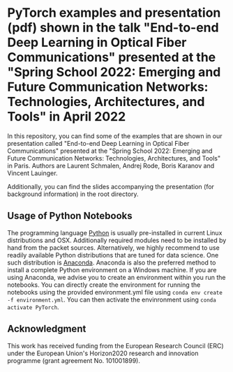 # PyTorch examples and presentation (pdf) shown in the talk "End-to-end Deep Learning in Optical Fiber Communications" presented at the "Spring School 2022: Emerging and Future Communication Networks: Technologies, Architectures, and Tools" in April 2022

In this repository, you can find some of the examples that are shown in our presentation called "End-to-end Deep Learning in Optical Fiber Communications" presented at the "Spring School 2022: Emerging and Future Communication Networks: Technologies, Architectures, and Tools" in Paris. Authors are Laurent Schmalen, Andrej Rode, Boris Karanov and Vincent Lauinger.

Additionally, you can find the slides accompanying the presentation (for background information) in the root directory.

Usage of Python Notebooks
-------------------------
The programming language [Python](http://www.python.org) is usually pre-installed in current Linux distributions and OSX. Additionally required modules need to be installed by hand from the packet sources. Alternatively, we highly recommend to use readily available Python distributions that are tuned for data science. One such distribution is [Anaconda](https://www.anaconda.com/). Anaconda is also the preferred method to install a complete Python environment on a Windows machine. If you are using Anaconda, we advise you to create an environment within you run the notebooks. You can directly create the environment for running the notebooks using the provided environment.yml file using `conda env create -f environment.yml`. You can then activate the envinronment using `conda activate PyTorch`.

## Acknowledgment
This  work  has  received  funding  from  the  European  Research Council (ERC) under the European Union's Horizon2020 research and innovation programme (grant agreement No. 101001899).
